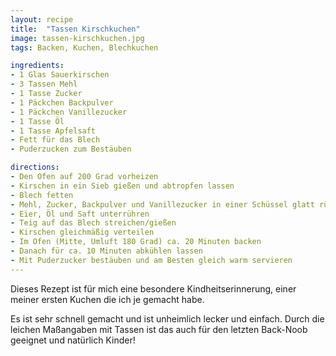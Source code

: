 ```yaml
---
layout: recipe
title:  "Tassen Kirschkuchen"
image: tassen-kirschkuchen.jpg
tags: Backen, Kuchen, Blechkuchen

ingredients:
- 1 Glas Sauerkirschen
- 3 Tassen Mehl
- 1 Tasse Zucker
- 1 Päckchen Backpulver
- 1 Päckchen Vanillezucker
- 1 Tasse Öl
- 1 Tasse Apfelsaft
- Fett für das Blech
- Puderzucken zum Bestäuben

directions:
- Den Ofen auf 200 Grad vorheizen
- Kirschen in ein Sieb gießen und abtropfen lassen
- Blech fetten
- Mehl, Zucker, Backpulver und Vanillezucker in einer Schüssel glatt rühren
- Eier, Öl und Saft unterrühren
- Teig auf das Blech streichen/gießen
- Kirschen gleichmäßig verteilen
- Im Ofen (Mitte, Umluft 180 Grad) ca. 20 Minuten backen
- Danach für ca. 10 Minuten abkühlen lassen
- Mit Puderzucker bestäuben und am Besten gleich warm servieren
---
```


Dieses Rezept ist für mich eine besondere Kindheitserinnerung, einer meiner ersten Kuchen die ich je gemacht habe.

Es ist sehr schnell gemacht und ist unheimlich lecker und einfach. Durch die leichen Maßangaben mit Tassen ist das auch für den
letzten Back-Noob geeignet und natürlich Kinder!
